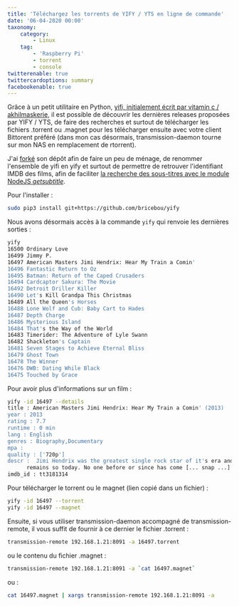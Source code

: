```yaml
---
title: 'Téléchargez les torrents de YIFY / YTS en ligne de commande'
date: '06-04-2020 00:00'
taxonomy:
    category:
        - Linux
    tag:
        - 'Raspberry Pi'
        - torrent
        - console
twitterenable: true
twittercardoptions: summary
facebookenable: true
---
```


Grâce à un petit utilitaire en Python, [yifi, initialement écrit par vitamin c / akhilmaskerie](https://github.com/akhilmaskeri/yifi), il est possible de découvrir les dernières releases proposées par YIFY / YTS, de faire des recherches et surtout de télécharger les fichiers .torrent ou .magnet pour les télécharger ensuite avec votre client Bittorent préféré (dans mon cas désormais, transmission-daemon tourne sur mon NAS en remplacement de rtorrent).

J'ai [forké](https://github.com/bricebou/yify) son dépôt afin de faire un peu de ménage, de renommer l'ensemble de yifi en yify et surtout de permettre de retrouver l'identifiant IMDB des films, afin de faciliter [la recherche des sous-titres avec le module NodeJS _getsubtitle_](/blog/telechargez-vos-sous-titres-en-ligne-de-commande#getsubtitle).

Pour l'installer&nbsp;:

```bash
sudo pip3 install git+https://github.com/bricebou/yify
```

Nous avons désormais accès à la commande `yify` qui renvoie les dernières sorties&nbsp;:

```bash
yify
16500 Ordinary Love
16499 Jimmy P.
16497 American Masters Jimi Hendrix: Hear My Train a Comin'
16496 Fantastic Return to Oz
16495 Batman: Return of the Caped Crusaders
16494 Cardcaptor Sakura: The Movie
16492 Detroit Driller Killer
16490 Let's Kill Grandpa This Christmas
16489 All the Queen's Horses
16488 Lone Wolf and Cub: Baby Cart to Hades
16487 Depth Charge
16486 Mysterious Island
16484 That's the Way of the World
16483 Timerider: The Adventure of Lyle Swann
16482 Shackleton's Captain
16481 Seven Stages to Achieve Eternal Bliss
16479 Ghost Town
16478 The Winner
16476 DWB: Dating While Black
16475 Touched by Grace
```

Pour avoir plus d'informations sur un film&nbsp;:

```bash
yify -id 16497 --details
title : American Masters Jimi Hendrix: Hear My Train a Comin' (2013)
year : 2013
rating : 7.7
runtime : 0 min
lang : English
genres : Biography,Documentary
mpa : 
quality : ['720p']
descr :  Jimi Hendrix was the greatest single rock star of it's era and
      remains so today. No one before or since has come [... snap ...]
imdb_id : tt3181314
```

Pour télécharger le torrent ou le magnet (lien copié dans un fichier)&nbsp;:

```bash
yify -id 16497 --torrent
yify -id 16497 --magnet
```

Ensuite, si vous utiliser transmission-daemon accompagné de transmission-remote, il vous suffit de fournir à ce dernier le fichier .torrent&nbsp;:

```bash
transmission-remote 192.168.1.21:8091 -a 16497.torrent
```

ou le contenu du fichier .magnet&nbsp;:

```bash
transmission-remote 192.168.1.21:8091 -a `cat 16497.magnet`
```

ou&nbsp;:

```bash
cat 16497.magnet | xargs transmission-remote 192.168.1.21:8091 -a 
```